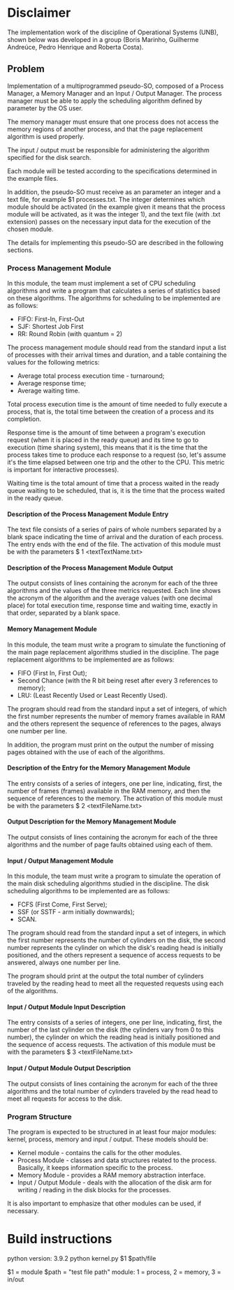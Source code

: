 # Disclaimer

The implementation work of the discipline of Operational Systems (UNB), shown below was developed in a group (Boris Marinho, Guilherme Andreúce, Pedro Henrique and Roberta Costa).

## Problem
Implementation of a multiprogrammed pseudo-SO, composed of a Process Manager, a Memory Manager and an Input / Output Manager.
The process manager must be able to apply the scheduling algorithm defined by parameter by the OS user.

The memory manager must ensure that one process does not access the memory regions of another process, and that the page replacement algorithm is used properly. 

The input / output must be responsible for administering the algorithm specified for the disk search.

Each module will be tested according to the specifications determined in the example files. 

In addition, the pseudo-SO must receive as an parameter an integer and a text file, for example $1 processes.txt. The integer determines which module should be activated (in the example given it means that the process module will be activated, as it was the integer 1), and the text file (with .txt extension) passes on the necessary input data for the execution of the chosen module. 

The details for implementing this pseudo-SO are described in the following sections.

### Process Management Module
In this module, the team must implement a set of CPU scheduling algorithms and write a program that calculates a series of statistics based on these algorithms. The algorithms for scheduling to be implemented are as follows:

- FIFO: First-In, First-Out
- SJF: Shortest Job First
- RR: Round Robin (with quantum = 2)

The process management module should read from the standard input a list of processes with their arrival times and duration, and a table containing the values for the following metrics:

- Average total process execution time - turnaround;
- Average response time;
- Average waiting time.

Total process execution time is the amount of time needed to fully execute a process, that is, the total time between the creation of a process and its completion. 

Response time is the amount of time between a program's execution request (when it is placed in the ready queue) and its time to go to execution (time sharing system), this means that it is the time that the process takes time to produce each response to a request (so, let's assume it's the time elapsed between one trip and the other to the CPU. This metric is important for interactive processes).

Waiting time is the total amount of time that a process waited in the ready queue waiting to be scheduled, that is, it is the time that the process waited in the ready queue.

#### Description of the Process Management Module Entry
The text file consists of a series of pairs of whole numbers separated by a blank space indicating the time of arrival and the duration of each process. The entry ends with the end of the file. The activation of this module must be with the parameters $ <executable> 1 <textTextName.txt>
#### Description of the Process Management Module Output
The output consists of lines containing the acronym for each of the three algorithms and the values of the three metrics requested. Each line shows the acronym of the algorithm and the average values (with one decimal place) for total execution time, response time and waiting time, exactly in that order, separated by a blank space.

#### Memory Management Module
In this module, the team must write a program to simulate the functioning of the main page replacement algorithms studied in the discipline. The page replacement algorithms to be implemented are as follows:

- FIFO (First In, First Out);
- Second Chance (with the R bit being reset after every 3 references to memory);
- LRU: (Least Recently Used or Least Recently Used).

The program should read from the standard input a set of integers, of which the first number represents the number of memory frames available in RAM and the others represent the sequence of references to the pages, always one number per line.

In addition, the program must print on the output the number of missing pages obtained with the use of each of the algorithms.

#### Description of the Entry for the Memory Management Module
The entry consists of a series of integers, one per line, indicating, first, the number of frames (frames) available in the RAM memory, and then the sequence of references to the memory. The activation of this module must be with the parameters $ <executable> 2 <textFileName.txt>
#### Output Description for the Memory Management Module
The output consists of lines containing the acronym for each of the three algorithms and the number of page faults obtained using each of them.

#### Input / Output Management Module
In this module, the team must write a program to simulate the operation of the main disk scheduling algorithms studied in the discipline. The disk scheduling algorithms to be implemented are as follows:

- FCFS (First Come, First Serve);
- SSF (or SSTF - arm initially downwards);
- SCAN.

The program should read from the standard input a set of integers, in which the first number represents the number of cylinders on the disk, the second number represents the cylinder on which the disk's reading head is initially positioned, and the others represent a sequence of access requests to be answered, always one number per line.

The program should print at the output the total number of cylinders traveled by the reading head to meet all the requested requests using each of the algorithms.
#### Input / Output Module Input Description
The entry consists of a series of integers, one per line, indicating, first, the number of the last cylinder on the disk (the cylinders vary from 0 to this number), the cylinder on which the reading head is initially positioned and the sequence of access requests. The activation of this module must be with the parameters $ <executable> 3 <textFileName.txt>

#### Input / Output Module Output Description
The output consists of lines containing the acronym for each of the three algorithms and the total number of cylinders traveled by the read head to meet all requests for access to the disk.

### Program Structure
The program is expected to be structured in at least four major modules: kernel, process, memory and input / output. These models should be:

- Kernel module - contains the calls for the other modules.
- Process Module - classes and data structures related to the process. Basically, it keeps information specific to the process.
- Memory Module - provides a RAM memory abstraction interface.
- Input / Output Module - deals with the allocation of the disk arm for writing / reading in the disk blocks for the processes.

It is also important to emphasize that other modules can be used, if necessary.

# Build instructions
python version: 3.9.2
python kernel.py $1 $path/file

$1 = module  $path = "test file path"
module: 1 = process, 2 = memory, 3 = in/out
